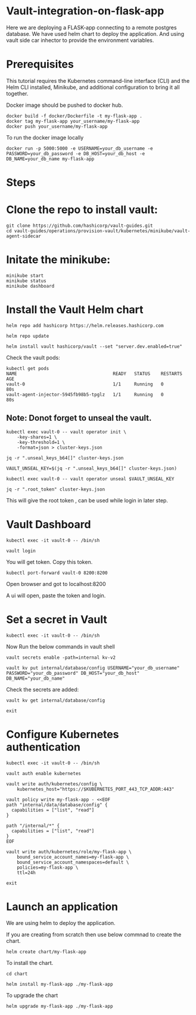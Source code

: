 # Vault-integration-on-flask-app

Here we are deploying a FLASK-app connecting to a remote postgres database. We have used helm chart to deploy the application. And using vault side car inhector to provide the environment variables.

# Prerequisites

This tutorial requires the Kubernetes command-line interface (CLI) and the Helm CLI installed, Minikube, and additional configuration to bring it all together.

Docker image should be pushed to docker hub.

```
docker build -f docker/Dockerfile -t my-flask-app .
docker tag my-flask-app your_username/my-flask-app
docker push your_username/my-flask-app
```

To run the docker image locally

```
docker run -p 5000:5000 -e USERNAME=your_db_username -e PASSWORD=your_db_password -e DB_HOST=your_db_host -e DB_NAME=your_db_name my-flask-app

```


# Steps

# Clone the repo to install vault:

 ```
 git clone https://github.com/hashicorp/vault-guides.git
 cd vault-guides/operations/provision-vault/kubernetes/minikube/vault-agent-sidecar
 ```

# Initate the minikube:
 
 ```
 minikube start
 minikube status
 minikube dashboard
 ```

# Install the Vault Helm chart

```
helm repo add hashicorp https://helm.releases.hashicorp.com

helm repo update

helm install vault hashicorp/vault --set "server.dev.enabled=true"

```

Check the vault pods:

```
kubectl get pods
NAME                                    READY   STATUS    RESTARTS   AGE
vault-0                                 1/1     Running   0          80s
vault-agent-injector-5945fb98b5-tpglz   1/1     Running   0          80s
```

## Note: Donot forget to unseal the vault.

```
kubectl exec vault-0 -- vault operator init \
    -key-shares=1 \
    -key-threshold=1 \
    -format=json > cluster-keys.json
```

```
jq -r ".unseal_keys_b64[]" cluster-keys.json
```

```
VAULT_UNSEAL_KEY=$(jq -r ".unseal_keys_b64[]" cluster-keys.json)
```

```
kubectl exec vault-0 -- vault operator unseal $VAULT_UNSEAL_KEY
```

```
jq -r ".root_token" cluster-keys.json
```

This will give the root token , can be used while login in later step.

# Vault Dashboard

```
kubectl exec -it vault-0 -- /bin/sh

vault login

```

You will get token. Copy this token.

```
kubectl port-forward vault-0 8200:8200
```

Open browser and got to localhost:8200

A ui will open, paste the token and login.


# Set a secret in Vault

```
kubectl exec -it vault-0 -- /bin/sh
```

Now Run the below commands in vault shell
```
vault secrets enable -path=internal kv-v2

vault kv put internal/database/config USERNAME="your_db_username" PASSWORD="your_db_password" DB_HOST="your_db_host" DB_NAME="your_db_name"

```

Check the secrets are added:

```
vault kv get internal/database/config

exit
```

# Configure Kubernetes authentication

```
kubectl exec -it vault-0 -- /bin/sh

vault auth enable kubernetes
```


```
vault write auth/kubernetes/config \
    kubernetes_host="https://$KUBERNETES_PORT_443_TCP_ADDR:443"
```

```
vault policy write my-flask-app - <<EOF
path "internal/data/database/config" {
  capabilities = ["list", "read"]
}

path "/internal/*" {
  capabilities = ["list", "read"]
}
EOF
```

```
vault write auth/kubernetes/role/my-flask-app \
    bound_service_account_names=my-flask-app \
    bound_service_account_namespaces=default \
    policies=my-flask-app \
    ttl=24h

exit
```

# Launch an application

We are using helm to deploy the application.

If you are creating from scratch then use below commnad to create the chart.

```
helm create chart/my-flask-app
```

To install the chart.

```
cd chart

helm install my-flask-app ./my-flask-app
```

To upgrade the chart

```
helm upgrade my-flask-app ./my-flask-app
```

